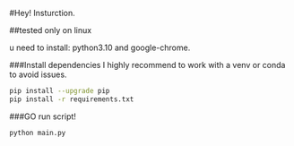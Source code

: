 #Hey! Insturction.

##tested only on linux

u need to install: python3.10 and google-chrome.

###Install dependencies
I highly recommend to work with a venv or conda to avoid issues.
```bash
pip install --upgrade pip
pip install -r requirements.txt
```

###GO
run script!
```
python main.py
```
